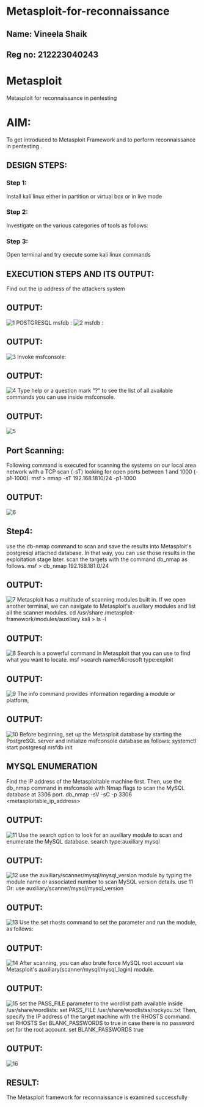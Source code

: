 # Metasploit-for-reconnaissance
## Name: Vineela Shaik
## Reg no: 212223040243
# Metasploit
Metasploit for reconnaissance in pentesting
# AIM:
To get introduced to Metasploit Framework and to  perform reconnaissance  in pentesting .
## DESIGN STEPS:
### Step 1:
Install kali linux either in partition or virtual box or in live mode
### Step 2:
Investigate on the various categories of tools as follows:
### Step 3:
Open terminal and try execute some kali linux commands
## EXECUTION STEPS AND ITS OUTPUT:
Find out the ip address of the attackers system
## OUTPUT:
![1](https://github.com/user-attachments/assets/930eeb87-451f-4d27-bc58-67ca8fb0369c)
POSTGRESQL
msfdb :
![2](https://github.com/user-attachments/assets/8586ca9f-3770-4bd1-a7fa-d0b543046e2c)
msfdb :
## OUTPUT:
![3](https://github.com/user-attachments/assets/a682d7d9-71f7-4316-afe6-3986a706d28c)
Invoke msfconsole:
## OUTPUT:
![4](https://github.com/user-attachments/assets/d7473d21-343f-49c0-8aa7-c3a75e71ea14)
Type help or a question mark "?" to see the list of all available commands you can use inside msfconsole.
## OUTPUT:
![5](https://github.com/user-attachments/assets/16a47ffc-4333-4afe-8e30-37a52e1de4ab)
## Port Scanning:
Following command is executed for scanning the systems on our local area network with a TCP scan (-sT) looking for open ports between 1 and 1000 (-p1-1000). msf > nmap -sT 192.168.1810/24 -p1-1000
## OUTPUT:
![6](https://github.com/user-attachments/assets/c0d021b0-ad32-4dd4-9fbe-4f91516d5813)
## Step4:
use the db-nmap command to scan and save the results into Metasploit's postgresql attached database. In that way, you can use those results in the exploitation stage later.
scan the targets with the command db_nmap as follows. msf > db_nmap 192.168.181.0/24
## OUTPUT:
![7](https://github.com/user-attachments/assets/d493a593-52d6-44ff-8011-08e8a5307b41)
Metasploit has a multitude of scanning modules built in. If we open another terminal, we can navigate to Metasploit's auxiliary modules and list all the scanner modules. cd /usr/share /metasploit-framework/modules/auxiliary kali > ls -l
## OUTPUT:
![8](https://github.com/user-attachments/assets/bed83ff5-0e61-4eca-ae78-7b64b93ed107)
Search is a powerful command in Metasploit that you can use to find what you want to locate. msf >search name:Microsoft type:exploit
## OUTPUT:
![9](https://github.com/user-attachments/assets/407d8b6a-97e4-4a3c-8968-5ee4a20fe8dc)
The info command provides information regarding a module or platform,
## OUTPUT:
![10](https://github.com/user-attachments/assets/ee932dca-ca90-4aa8-8b08-802379adac04)
Before beginning, set up the Metasploit database by starting the PostgreSQL server and initialize msfconsole database as follows: systemctl start postgresql msfdb init
## MYSQL ENUMERATION
Find the IP address of the Metasploitable machine first. Then, use the db_nmap command in msfconsole with Nmap flags to scan the MySQL database at 3306 port. db_nmap -sV -sC -p 3306 <metasploitable_ip_address>
## OUTPUT:
![11](https://github.com/user-attachments/assets/720c949b-8ea4-4ccc-be64-9bcb8405d431)
Use the search option to look for an auxiliary module to scan and enumerate the MySQL database. search type:auxiliary mysql
## OUTPUT:
![12](https://github.com/user-attachments/assets/ea3d4e00-1625-4ca0-8b02-add44d28e808)
use the auxiliary/scanner/mysql/mysql_version module by typing the module name or associated number to scan MySQL version details. use 11 Or: use auxiliary/scanner/mysql/mysql_version
## OUTPUT:
![13](https://github.com/user-attachments/assets/d0b191df-04a9-4861-b1a0-733ac33d7c5b)
Use the set rhosts command to set the parameter and run the module, as follows:
## OUTPUT:
![14](https://github.com/user-attachments/assets/e22bac41-b011-4930-958e-c9fdb37aaa58)
After scanning, you can also brute force MySQL root account via Metasploit's auxiliary(scanner/mysql/mysql_login) module.
## OUTPUT:
![15](https://github.com/user-attachments/assets/12a79854-75e2-483d-9818-8c045578eb84)
set the PASS_FILE parameter to the wordlist path available inside /usr/share/wordlists: set PASS_FILE /usr/share/wordlistss/rockyou.txt Then, specify the IP address of the target machine with the RHOSTS command. set RHOSTS Set BLANK_PASSWORDS to true in case there is no password set for the root account. set BLANK_PASSWORDS true
## OUTPUT:
![16](https://github.com/user-attachments/assets/7a4bc0f7-0a15-42d4-8627-04c1cbca14be)
## RESULT:
The Metasploit framework for reconnaissance is  examined successfully
